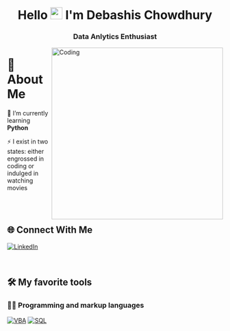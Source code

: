 <h1 align="center">Hello
<img src="https://media.giphy.com/media/hvRJCLFzcasrR4ia7z/giphy.gif" width="28"> I'm Debashis Chowdhury</h1>
<h3 align="center">Data Anlytics Enthusiast</h3>
 <img align="right" alt="Coding" width="400" src="https://media0.giphy.com/media/f6hnhHkks8bk4jwjh3/giphy.gif">
<!-- <p align="left"> <img src="https://komarev.com/ghpvc/?username=emptynode&label=Profile%20views&color=0e75b6&style=flat" alt="emptynode" /> </p> -->

# 💫 About Me
🔭  I’m currently learning **Python**<br>
<!--👯 Looking to collaborate on Web Dev and Open Source Software <br>
💬 Ask me about **React, Next, Express, Javascript** <br> -->
⚡ I exist in two states: either engrossed in coding or indulged in watching movies<br> 


<br><br>
## 🌐 Connect With Me 
<!--[![Twitter](https://img.shields.io/badge/Twitter-%230077B5.svg?logo=twitter&logoColor=white)](https://twitter.com/sumitch31)--> 
[![LinkedIn](https://img.shields.io/badge/LinkedIn-%230077B5.svg?logo=linkedin&logoColor=white)](https://www.linkedin.com/in/debashis-chowdhury93/) 
<!--[![LeetCode](https://img.shields.io/badge/LeetCode-%23FFA116.svg?logo=leetcode&logoColor=white)](https://www.leetcode.com/chakrabortysumit803)
[![Instagram](https://img.shields.io/badge/Instagram-%23E4405F.svg?logo=instagram&logoColor=white)](https://www.instagram.com/sumitchakraborty955/)-->


<br>

## 🛠️ My favorite tools

### 👨‍💻 Programming and markup languages

<p>
<a href="https://github.com/search?q=user%3ADenverCoder1+language%3Avba"><img alt="VBA" src="https://img.shields.io/badge/VBA-003B6D.svg?logo=microsoft&logoColor=white"></a>
<a href="https://github.com/search?q=user%3ADenverCoder1+language%3Asql"><img alt="SQL" src="https://custom-icon-badges.herokuapp.com/badge/SQL-025E8C.svg?logo=database&logoColor=white"></a>

<!--     <a href="https://github.com/search?q=user%3ADenverCoder1+language%3AtypeScript"><img alt="TypeScript" src="https://img.shields.io/badge/TypeScript-007ACC.svg?logo=typescript&logoColor=white"></a> -->
</p>
